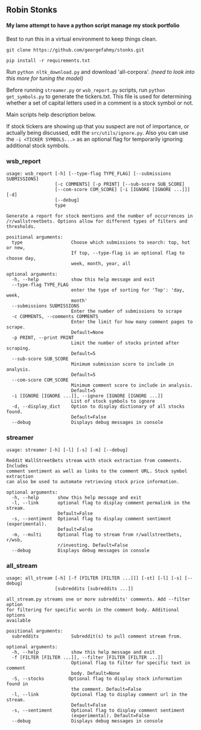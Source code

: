 ## Robin Stonks
#### My lame attempt to have a python script manage my stock portfolio

Best to run this in a virtual environment to keep things clean.

`git clone https://github.com/georgefahmy/stonks.git`

`pip install -r requirements.txt`

Run `python nltk_download.py` and download 'all-corpora'.
_(need to look into this more for tuning the model)_

Before running `streamer.py` or `wsb_report.py` scripts, run `python get_symbols.py` to generate the tickers.txt. This file
is used for determining whether a set of capital letters used in a comment is a stock symbol or not.

Main scripts help description below.

If stock tickers are showing up that you suspect are not of importance, or actually being
discussed, edit the `src/utils/ignore.py`. Also you can use the `-i <TICKER SYMBOLS...>` as an
optional flag for temporarily ignoring additional stock symbols.

### wsb_report
```
usage: wsb_report [-h] [--type-flag TYPE_FLAG] [--submissions SUBMISSIONS]
                  [-c COMMENTS] [-p PRINT] [--sub-score SUB_SCORE]
                  [--com-score COM_SCORE] [-i [IGNORE [IGNORE ...]]] [-d]
                  [--debug]
                  type

Generate a report for stock mentions and the number of occurrences in
/r/wallstreetbets. Options allow for different types of filters and
thresholds.

positional arguments:
  type                  Choose which submissions to search: top, hot or new,
                        If top, --type-flag is an optional flag to choose day,
                        week, month, year, all

optional arguments:
  -h, --help            show this help message and exit
  --type-flag TYPE_FLAG
                        enter the type of sorting for 'Top': 'day, week,
                        month'
  --submissions SUBMISSIONS
                        Enter the number of submissions to scrape
  -c COMMENTS, --comments COMMENTS
                        Enter the limit for how many comment pages to scrape.
                        Default=None
  -p PRINT, --print PRINT
                        Limit the number of stocks printed after scraping.
                        Default=5
  --sub-score SUB_SCORE
                        Minimum submission score to include in analysis.
                        Default=5
  --com-score COM_SCORE
                        Minimum comment score to include in analysis.
                        Default=5
  -i [IGNORE [IGNORE ...]], --ignore [IGNORE [IGNORE ...]]
                        List of stock symbols to ignore
  -d, --display_dict    Option to display dictionary of all stocks found.
                        Default=False
  --debug               Displays debug messages in console
```


### streamer

```
usage: streamer [-h] [-l] [-s] [-m] [--debug]

Reddit WallStreetBets stream with stock extraction from comments. Includes
comment sentiment as well as links to the comment URL. Stock symbol extraction
can also be used to automate retrieving stock price information.

optional arguments:
  -h, --help       show this help message and exit
  -l, --link       optional flag to display comment permalink in the stream.
                   Default=False
  -s, --sentiment  Optional flag to display comment sentiment (experimental).
                   Default=False
  -m, --multi      Optional flag to stream from r/wallstreetbets, r/wsb,
                   r/investing. Default=False
  --debug          Displays debug messages in console
```

### all_stream

```
usage: all_stream [-h] [-f [FILTER [FILTER ...]]] [-st] [-l] [-s] [--debug]
                  [subreddits [subreddits ...]]

all_stream.py streams one or more subreddits' comments. Add --filter option
for filtering for specific words in the comment body. Additional options
available

positional arguments:
  subreddits            Subreddit(s) to pull comment stream from.

optional arguments:
  -h, --help            show this help message and exit
  -f [FILTER [FILTER ...]], --filter [FILTER [FILTER ...]]
                        Optional flag to filter for specific text in comment
                        body. Default=None
  -S, --stocks         Optional flag to display stock information found in
                        the comment. Default=False
  -l, --link            Optional flag to display comment url in the stream.
                        Default=False
  -s, --sentiment       Optional flag to display comment sentiment
                        (experimental). Default=False
  --debug               Displays debug messages in console
  ```
